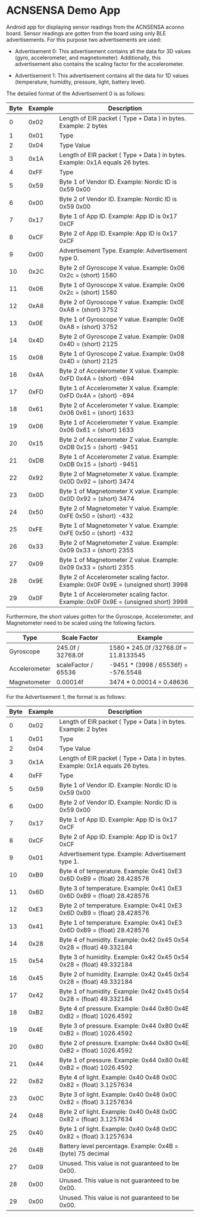 # ACNSENSA Demo App

Android app for displaying sensor readings from the ACNSENSA aconno board. Sensor readings are
gotten from the board using only BLE advertisements. For this purpose two advertisements are used:

- Advertisement 0: This advertisement contains all the data for 3D values (gyro, accelerometer,
and magnetometer). Additionally, this advertisement also contains the scaling factor for the
accelerometer.

- Advertisement 1: This advertisement contains all the data for 1D values (temperature, humidity,
pressure, light, battery level).

 The detailed format of the Advertisement 0 is as follows:

| Byte | Example | Description                                                                          |
|------|---------|--------------------------------------------------------------------------------------|
| 0    | 0x02    | Length of EIR packet ( Type + Data ) in bytes. Example: 2 bytes                      |
| 1    | 0x01    | Type                                                                                 |
| 2    | 0x04    | Type Value                                                                           |
| 3    | 0x1A    | Length of EIR packet ( Type + Data ) in bytes. Example: 0x1A equals 26 bytes.        |
| 4    | 0xFF    | Type                                                                                 |
| 5    | 0x59    | Byte 1 of Vendor ID. Example: Nordic ID is 0x59 0x00                                 |
| 6    | 0x00    | Byte 2 of Vendor ID. Example: Nordic ID is 0x59 0x00                                 |
| 7    | 0x17    | Byte 1 of App ID. Example: App ID is 0x17 0xCF                                       |
| 8    | 0xCF    | Byte 2 of App ID. Example: App ID is 0x17 0xCF                                       |
| 9    | 0x00    | Advertisement Type. Example: Advertisement type 0.                                   |
| 10   | 0x2C    | Byte 2 of Gyroscope X value. Example: 0x06 0x2c = (short) 1580                       |
| 11   | 0x06    | Byte 1 of Gyroscope X value. Example: 0x06 0x2c = (short) 1580                       |
| 12   | 0xA8    | Byte 2 of Gyroscope Y value. Example: 0x0E 0xA8 = (short) 3752                       |
| 13   | 0x0E    | Byte 1 of Gyroscope Y value. Example: 0x0E 0xA8 = (short) 3752                       |
| 14   | 0x4D    | Byte 2 of Gyroscope Z value. Example: 0x08 0x4D = (short) 2125                       |
| 15   | 0x08    | Byte 1 of Gyroscope Z value. Example: 0x08 0x4D = (short) 2125                       |
| 16   | 0x4A    | Byte 2 of Accelerometer X value. Example: 0xFD 0x4A = (short) -694                   |
| 17   | 0xFD    | Byte 1 of Accelerometer X value. Example: 0xFD 0x4A = (short) -694                   |
| 18   | 0x61    | Byte 2 of Accelerometer Y value. Example: 0x06 0x61 = (short) 1633                   |
| 19   | 0x06    | Byte 1 of Accelerometer Y value. Example: 0x06 0x61 = (short) 1633                   |
| 20   | 0x15    | Byte 2 of Accelerometer Z value. Example: 0xDB 0x15 = (short) -9451                  |
| 21   | 0xDB    | Byte 1 of Accelerometer Z value. Example: 0xDB 0x15 = (short) -9451                  |
| 22   | 0x92    | Byte 2 of Magnetometer X value. Example: 0x0D 0x92 = (short) 3474                    |
| 23   | 0x0D    | Byte 1 of Magnetometer X value. Example: 0x0D 0x92 = (short) 3474                    |
| 24   | 0x50    | Byte 2 of Magnetometer Y value. Example: 0xFE 0x50 = (short) -432                    |
| 25   | 0xFE    | Byte 1 of Magnetometer Y value. Example: 0xFE 0x50 = (short) -432                    |
| 26   | 0x33    | Byte 2 of Magnetometer Z value. Example: 0x09 0x33 = (short) 2355                    |
| 27   | 0x09    | Byte 1 of Magnetometer Z value. Example: 0x09 0x33 = (short) 2355                    |
| 28   | 0x9E    | Byte 2 of Accelerometer scaling factor. Example: 0x0F 0x9E = (unsigned short) 3998   |
| 29   | 0x0F    | Byte 1 of Accelerometer scaling factor. Example: 0x0F 0x9E = (unsigned short) 3998   |

Furthermore, the short values gotten for the Gyroscope, Accelerometer, and Magnetometer need to be
scaled using the following factors.

| Type          | Scale Factor          | Example                               |
|---------------|-----------------------|---------------------------------------|
| Gyroscope     |  245.0f / 32768.0f    | 1580 * 245.0f /32768.0f = 11.8133545  |
| Accelerometer |  scaleFactor / 65536  | -9451 * (3998 / 65536f) = -576.5548   |
| Magnetometer  |  0.00014f             | 3474 * 0.00014 = 0.48636              |

For the Advertisement 1, the format is as follows:

| Byte | Example | Description                                                                  |
|------|---------|------------------------------------------------------------------------------|
| 0    | 0x02    | Length of EIR packet ( Type + Data ) in bytes. Example: 2 bytes              |
| 1    | 0x01    | Type                                                                         |
| 2    | 0x04    | Type Value                                                                   |
| 3    | 0x1A    | Length of EIR packet ( Type + Data ) in bytes. Example: 0x1A equals 26 bytes.|
| 4    | 0xFF    | Type                                                                         |
| 5    | 0x59    | Byte 1 of Vendor ID. Example: Nordic ID is 0x59 0x00                         |
| 6    | 0x00    | Byte 2 of Vendor ID. Example: Nordic ID is 0x59 0x00                         |
| 7    | 0x17    | Byte 1 of App ID. Example: App ID is 0x17 0xCF                               |
| 8    | 0xCF    | Byte 2 of App ID. Example: App ID is 0x17 0xCF                               |
| 9    | 0x01    | Advertisement type. Example: Advertisement type 1.                           |
| 10   | 0xB9    | Byte 4 of temperature. Example: 0x41 0xE3 0x6D 0xB9 = (float) 28.428576      |
| 11   | 0x6D    | Byte 3 of temperature. Example: 0x41 0xE3 0x6D 0xB9 = (float) 28.428576      |
| 12   | 0xE3    | Byte 2 of temperature. Example: 0x41 0xE3 0x6D 0xB9 = (float) 28.428576      |
| 13   | 0x41    | Byte 1 of temperature. Example: 0x41 0xE3 0x6D 0xB9 = (float) 28.428576      |
| 14   | 0x28    | Byte 4 of humidity. Example: 0x42 0x45 0x54 0x28 = (float) 49.332184         |
| 15   | 0x54    | Byte 3 of humidity. Example: 0x42 0x45 0x54 0x28 = (float) 49.332184         |
| 16   | 0x45    | Byte 2 of humidity. Example: 0x42 0x45 0x54 0x28 = (float) 49.332184         |
| 17   | 0x42    | Byte 1 of humidity. Example: 0x42 0x45 0x54 0x28 = (float) 49.332184         |
| 18   | 0xB2    | Byte 4 of pressure. Example: 0x44 0x80 0x4E 0xB2 = (float) 1026.4592         |
| 19   | 0x4E    | Byte 3 of pressure. Example: 0x44 0x80 0x4E 0xB2 = (float) 1026.4592         |
| 20   | 0x80    | Byte 2 of pressure. Example: 0x44 0x80 0x4E 0xB2 = (float) 1026.4592         |
| 21   | 0x44    | Byte 1 of pressure. Example: 0x44 0x80 0x4E 0xB2 = (float) 1026.4592         |
| 22   | 0x82    | Byte 4 of light. Example: 0x40 0x48 0x0C 0x82 = (float) 3.1257634            |
| 23   | 0x0C    | Byte 3 of light. Example: 0x40 0x48 0x0C 0x82 = (float) 3.1257634            |
| 24   | 0x48    | Byte 2 of light. Example: 0x40 0x48 0x0C 0x82 = (float) 3.1257634            |
| 25   | 0x40    | Byte 1 of light. Example: 0x40 0x48 0x0C 0x82 = (float) 3.1257634            |
| 26   | 0x4B    | Battery level percentage. Example:  0x4B = (byte) 75 decimal                 |
| 27   | 0x09    | Unused. This value is not guaranteed to be 0x00.                             |
| 28   | 0x00    | Unused. This value is not guaranteed to be 0x00.                             |
| 29   | 0x00    | Unused. This value is not guaranteed to be 0x00.                             |

